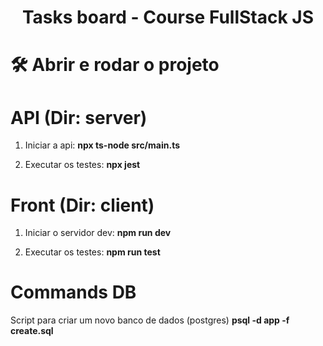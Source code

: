 <h1 align="center"> Tasks board - Course FullStack JS </h1>

# 🛠️ Abrir e rodar o projeto

# API (Dir: server)

1. Iniciar a api: **npx ts-node src/main.ts**

2. Executar os testes: **npx jest**

# Front (Dir: client)

1. Iniciar o servidor dev: **npm run dev**

2. Executar os testes: **npm run test**

# Commands DB
Script para criar um novo banco de dados (postgres)
**psql -d app -f create.sql**